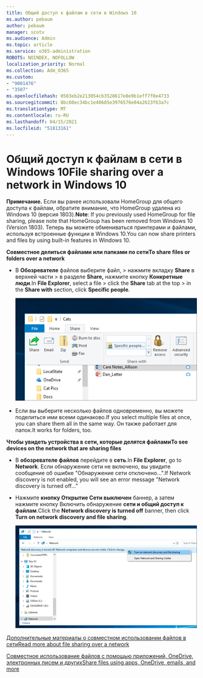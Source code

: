 ```yaml
---
title: Общий доступ к файлам в сети в Windows 10
ms.author: pebaum
author: pebaum
manager: scotv
ms.audience: Admin
ms.topic: article
ms.service: o365-administration
ROBOTS: NOINDEX, NOFOLLOW
localization_priority: Normal
ms.collection: Adm_O365
ms.custom:
- "9001476"
- "3507"
ms.openlocfilehash: 0503eb2e213054cb3528617e0e9b1eff7f0e4733
ms.sourcegitcommit: 8bc60ec34bc1e40685e3976576e04a2623f63a7c
ms.translationtype: MT
ms.contentlocale: ru-RU
ms.lasthandoff: 04/15/2021
ms.locfileid: "51813161"
---
```

# <a name="file-sharing-over-a-network-in-windows-10"></a><span data-ttu-id="a8464-102">Общий доступ к файлам в сети в Windows 10</span><span class="sxs-lookup"><span data-stu-id="a8464-102">File sharing over a network in Windows 10</span></span>

<span data-ttu-id="a8464-103">**Примечание.** Если вы ранее использовали HomeGroup для общего доступа к файлам, обратите внимание, что HomeGroup удалена из Windows 10 (версия 1803).</span><span class="sxs-lookup"><span data-stu-id="a8464-103">**Note**: If you previously used HomeGroup for file sharing, please note that HomeGroup has been removed from Windows 10 (Version 1803).</span></span> <span data-ttu-id="a8464-104">Теперь вы можете обмениваться принтерами и файлами, используя встроенные функции в Windows 10.</span><span class="sxs-lookup"><span data-stu-id="a8464-104">You can now share printers and files by using built-in features in Windows 10.</span></span>

<span data-ttu-id="a8464-105">**Совместное делиться файлами или папками по сети**</span><span class="sxs-lookup"><span data-stu-id="a8464-105">**To share files or folders over a network**</span></span>

- <span data-ttu-id="a8464-106">В **Обозревателе** файлов выберите файл, > нажмите вкладку **Share** в верхней части > в разделе **Share,** нажмите кнопку **Конкретные люди**.</span><span class="sxs-lookup"><span data-stu-id="a8464-106">In **File Explorer**, select a file > click the **Share** tab at the top > in the **Share with** section, click **Specific people**.</span></span>

    ![Поделитесь файлом с определенными людьми.](media/share-with-specific-people.png)
          
- <span data-ttu-id="a8464-108">Если вы выберите несколько файлов одновременно, вы можете поделиться ими всеми одинаково.</span><span class="sxs-lookup"><span data-stu-id="a8464-108">If you select multiple files at once, you can share them all in the same way.</span></span> <span data-ttu-id="a8464-109">Он также работает для папок.</span><span class="sxs-lookup"><span data-stu-id="a8464-109">It works for folders, too.</span></span>

<span data-ttu-id="a8464-110">**Чтобы увидеть устройства в сети, которые делятся файлами**</span><span class="sxs-lookup"><span data-stu-id="a8464-110">**To see devices on the network that are sharing files**</span></span>

- <span data-ttu-id="a8464-111">В **обозревателе файлов** перейдите в **сеть**.</span><span class="sxs-lookup"><span data-stu-id="a8464-111">In **File Explorer**, go to **Network**.</span></span> <span data-ttu-id="a8464-112">Если обнаружение сети не включено, вы увидите сообщение об ошибке "Обнаружение сети отключено...".</span><span class="sxs-lookup"><span data-stu-id="a8464-112">If Network discovery is not enabled, you will see an error message "Network discovery is turned off..."</span></span>

- <span data-ttu-id="a8464-113">Нажмите **кнопку Открытие Сети выключен** баннер, а затем нажмите кнопку Включить обнаружение **сети и общий доступ к файлам**.</span><span class="sxs-lookup"><span data-stu-id="a8464-113">Click the **Network discovery is turned off** banner, then click **Turn on network discovery and file sharing**.</span></span>

    ![Включаем обнаружение сети и общий доступ к файлам.](media/turn-on-network-discovery.png)

[<span data-ttu-id="a8464-115">Дополнительные материалы о совместном использовании файлов в сети</span><span class="sxs-lookup"><span data-stu-id="a8464-115">Read more about file sharing over a network</span></span>](https://support.microsoft.com/help/4092694/windows-10-file-sharing-over-a-network)

[<span data-ttu-id="a8464-116">Совместное использование файлов с помощью приложений, OneDrive, электронных писем и других</span><span class="sxs-lookup"><span data-stu-id="a8464-116">Share files using apps, OneDrive, emails, and more</span></span>](https://support.microsoft.com/help/4027674/windows-10-share-files-in-file-explorer)
